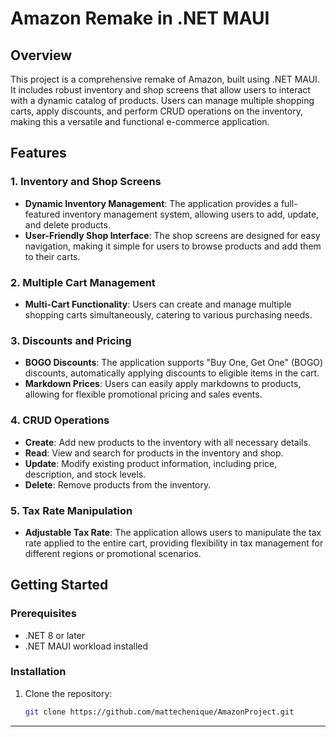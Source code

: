 # Amazon Remake in .NET MAUI

## Overview

This project is a comprehensive remake of Amazon, built using .NET MAUI. It includes robust inventory and shop screens that allow users to interact with a dynamic catalog of products. Users can manage multiple shopping carts, apply discounts, and perform CRUD operations on the inventory, making this a versatile and functional e-commerce application.

## Features

### 1. Inventory and Shop Screens
- **Dynamic Inventory Management**: The application provides a full-featured inventory management system, allowing users to add, update, and delete products.
- **User-Friendly Shop Interface**: The shop screens are designed for easy navigation, making it simple for users to browse products and add them to their carts.

### 2. Multiple Cart Management
- **Multi-Cart Functionality**: Users can create and manage multiple shopping carts simultaneously, catering to various purchasing needs.

### 3. Discounts and Pricing
- **BOGO Discounts**: The application supports "Buy One, Get One" (BOGO) discounts, automatically applying discounts to eligible items in the cart.
- **Markdown Prices**: Users can easily apply markdowns to products, allowing for flexible promotional pricing and sales events.

### 4. CRUD Operations
- **Create**: Add new products to the inventory with all necessary details.
- **Read**: View and search for products in the inventory and shop.
- **Update**: Modify existing product information, including price, description, and stock levels.
- **Delete**: Remove products from the inventory.

### 5. Tax Rate Manipulation
- **Adjustable Tax Rate**: The application allows users to manipulate the tax rate applied to the entire cart, providing flexibility in tax management for different regions or promotional scenarios.

## Getting Started

### Prerequisites
- .NET 8 or later
- .NET MAUI workload installed

### Installation

1. Clone the repository:
   ```bash
   git clone https://github.com/mattechenique/AmazonProject.git
****
